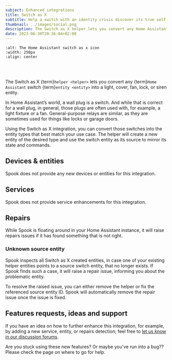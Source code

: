 ```yaml
---
subject: Enhanced integrations
title: Switch as X
subtitle: Help a switch with an identity crisis discover its true self.
thumbnail: ../images/social.png
description: The Switch as X helper lets you convert any Home Assistant switch entity into a light, cover, fan, lock, or siren entity. Spook detects issues with them.
date: 2023-06-30T20:36:04+02:00
---
```


```{image} https://brands.home-assistant.io/switch_as_x/logo.png
:alt: The Home Assistant switch as x icon
:width: 250px
:align: center
```

<br><br>

The Switch as X {term}`helper <helper>` lets you convert any {term}`Home Assistant` switch {term}`entity <entity>` into a light, cover, fan, lock, or siren entity.

In Home Assistant’s world, a wall plug is a switch. And while that is correct for a wall plug, in general, those plugs are often used with, for example, a light fixture or a fan. General-purpose relays are similar, as they are sometimes used for things like locks or garage doors.

Using the Switch as X integration, you can convert those switches into the entity types that best match your use case. The helper will create a new entity of the desired type and use the switch entity as its source to mirror its state and commands.

## Devices & entities

Spook does not provide any new devices or entities for this integration.

## Services

Spook does not provide service enhancements for this integration.

## Repairs

While Spook is floating around in your Home Assistant instance, it will raise repairs issues if it has found something that is not right.

### Unknown source entity

Spook inspects all Switch as X created entities, in case one of your existing helper entities points to a source switch entity, that no longer exists. If Spook finds such a case, it will raise a repair issue, informing you about the problematic entity.

To resolve the raised issue, you can either remove the helper or fix the referenced source entity ID. Spook will automatically remove the repair issue once the issue is fixed.

## Features requests, ideas and support

If you have an idea on how to further enhance this integration, for example, by adding a new service, entity, or repairs detection; feel free to [let us know in our discussion forums](https://github.com/frenck/spook/discussions).

Are you stuck using these new features? Or maybe you've run into a bug?? Please check the [](../support) page on where to go for help.
